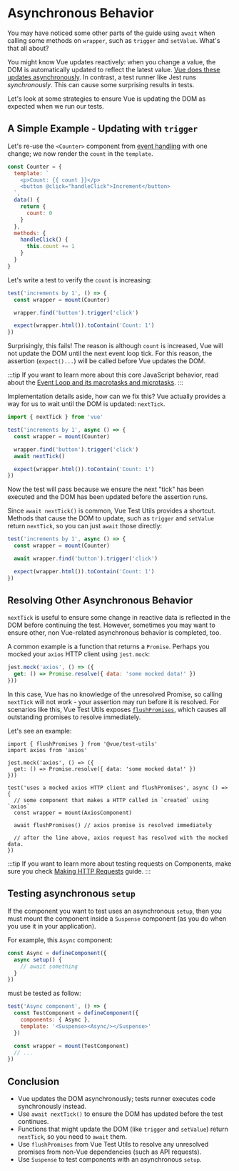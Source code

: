 # Asynchronous Behavior

You may have noticed some other parts of the guide using `await` when calling some methods on `wrapper`, such as `trigger` and `setValue`. What's that all about?

You might know Vue updates reactively: when you change a value, the DOM is automatically updated to reflect the latest value. [Vue does these updates asynchronously](https://v3.vuejs.org/guide/change-detection.html#async-update-queue). In contrast, a test runner like Jest runs _synchronously_. This can cause some surprising results in tests.

Let's look at some strategies to ensure Vue is updating the DOM as expected when we run our tests.

## A Simple Example - Updating with `trigger`

Let's re-use the `<Counter>` component from [event handling](../essentials/event-handling) with one change; we now render the `count` in the `template`.

```js
const Counter = {
  template: `
    <p>Count: {{ count }}</p>
    <button @click="handleClick">Increment</button>
  `,
  data() {
    return {
      count: 0
    }
  },
  methods: {
    handleClick() {
      this.count += 1
    }
  }
}
```

Let's write a test to verify the `count` is increasing:

```js
test('increments by 1', () => {
  const wrapper = mount(Counter)

  wrapper.find('button').trigger('click')

  expect(wrapper.html()).toContain('Count: 1')
})
```

Surprisingly, this fails! The reason is although `count` is increased, Vue will not update the DOM until the next event loop tick. For this reason, the assertion (`expect()...`) will be called before Vue updates the DOM.

:::tip
If you want to learn more about this core JavaScript behavior, read about the [Event Loop and its macrotasks and microtasks](https://javascript.info/event-loop#macrotasks-and-microtasks).
:::

Implementation details aside, how can we fix this? Vue actually provides a way for us to wait until the DOM is updated: `nextTick`.

```js {1,7}
import { nextTick } from 'vue'

test('increments by 1', async () => {
  const wrapper = mount(Counter)

  wrapper.find('button').trigger('click')
  await nextTick()

  expect(wrapper.html()).toContain('Count: 1')
})
```

Now the test will pass because we ensure the next "tick" has been executed and the DOM has been updated before the assertion runs.

Since `await nextTick()` is common, Vue Test Utils provides a shortcut. Methods that cause the DOM to update, such as `trigger` and `setValue` return `nextTick`, so you can just `await` those directly:

```js {4}
test('increments by 1', async () => {
  const wrapper = mount(Counter)

  await wrapper.find('button').trigger('click')

  expect(wrapper.html()).toContain('Count: 1')
})
```

## Resolving Other Asynchronous Behavior

`nextTick` is useful to ensure some change in reactive data is reflected in the DOM before continuing the test. However, sometimes you may want to ensure other, non Vue-related asynchronous behavior is completed, too.

A common example is a function that returns a `Promise`. Perhaps you mocked your `axios` HTTP client using `jest.mock`:

```js
jest.mock('axios', () => ({
  get: () => Promise.resolve({ data: 'some mocked data!' })
}))
```

In this case, Vue has no knowledge of the unresolved Promise, so calling `nextTick` will not work - your assertion may run before it is resolved. For scenarios like this, Vue Test Utils exposes [`flushPromises`](../../api/#flushPromises), which causes all outstanding promises to resolve immediately.

Let's see an example:

```js{1,12}
import { flushPromises } from '@vue/test-utils'
import axios from 'axios'

jest.mock('axios', () => ({
  get: () => Promise.resolve({ data: 'some mocked data!' })
}))

test('uses a mocked axios HTTP client and flushPromises', async () => {
  // some component that makes a HTTP called in `created` using `axios`
  const wrapper = mount(AxiosComponent)

  await flushPromises() // axios promise is resolved immediately

  // after the line above, axios request has resolved with the mocked data.
})
```

:::tip
If you want to learn more about testing requests on Components, make sure you check [Making HTTP Requests](http-requests.md) guide.
:::

## Testing asynchronous `setup`

If the component you want to test uses an asynchronous `setup`,
then you must mount the component inside a `Suspense` component
(as you do when you use it in your application).

For example, this `Async` component:

```js
const Async = defineComponent({
  async setup() {
    // await something
  }
})
```

must be tested as follow:

```js
test('Async component', () => {
  const TestComponent = defineComponent({
    components: { Async },
    template: '<Suspense><Async/></Suspense>'
  })

  const wrapper = mount(TestComponent)
  // ...
})
```

## Conclusion

- Vue updates the DOM asynchronously; tests runner executes code synchronously instead.
- Use `await nextTick()` to ensure the DOM has updated before the test continues.
- Functions that might update the DOM (like `trigger` and `setValue`) return `nextTick`, so you need to `await` them.
- Use `flushPromises` from Vue Test Utils to resolve any unresolved promises from non-Vue dependencies (such as API requests).
- Use `Suspense` to test components with an asynchronous `setup`.
